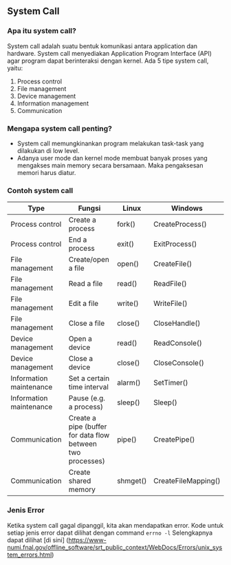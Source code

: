 ## System Call

### Apa itu system call?
System call adalah suatu bentuk komunikasi antara application dan hardware. 
System call menyediakan Application Program Interface (API) agar program dapat berinteraksi dengan kernel.
Ada 5 tipe system call, yaitu:
1. Process control
2. File management
3. Device management
4. Information management
5. Communication

### Mengapa system call penting?
- System call memungkinankan program melakukan task-task yang dilakukan di low level.
- Adanya user mode dan kernel mode membuat banyak proses yang mengakses main memory secara bersamaan. Maka pengaksesan memori harus diatur.


### Contoh system call
Type | Fungsi | Linux | Windows
-----|--------|-------|--------
Process control	| Create a process | fork()	| CreateProcess()
Process control	| End a process	| exit()	| ExitProcess()
File management	| Create/open a file	| open()	| CreateFile()
File management	| Read a file	| read()	| ReadFile()
File management	| Edit a file	| write()	| WriteFile()
File management	| Close a file	| close()	| CloseHandle()
Device management	| Open a device	| read()	| ReadConsole()
Device management	| Close a device	| close()	| CloseConsole()
Information maintenance	| Set a certain time interval	| alarm()	| SetTimer()
Information maintenance	| Pause (e.g. a process)	| sleep()	| Sleep()
Communication	| Create a pipe (buffer for data flow between two processes)	| pipe()	| CreatePipe()
Communication	| Create shared memory	| shmget()	| CreateFileMapping()

### Jenis Error
Ketika system call gagal dipanggil, kita akan mendapatkan error. 
Kode untuk setiap jenis error dapat dilihat dengan command `errno -l`
Selengkapnya dapat dilihat [di sini] (https://www-numi.fnal.gov/offline_software/srt_public_context/WebDocs/Errors/unix_system_errors.html)
